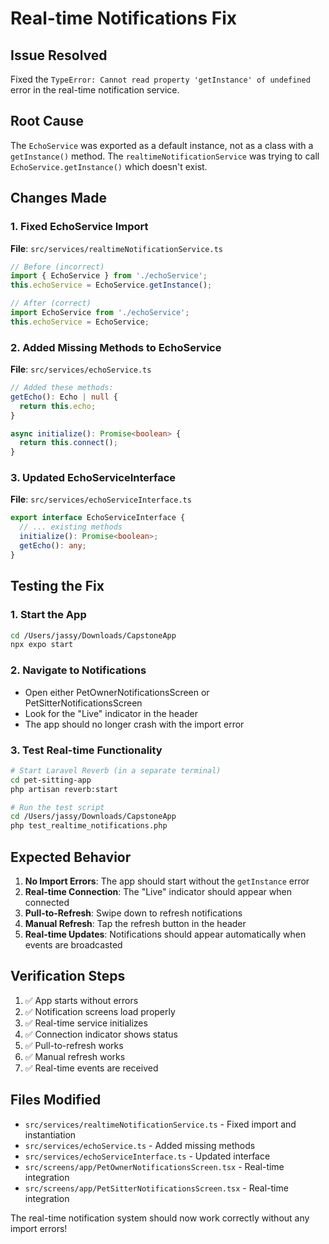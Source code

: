 # Real-time Notifications Fix

## Issue Resolved
Fixed the `TypeError: Cannot read property 'getInstance' of undefined` error in the real-time notification service.

## Root Cause
The `EchoService` was exported as a default instance, not as a class with a `getInstance()` method. The `realtimeNotificationService` was trying to call `EchoService.getInstance()` which doesn't exist.

## Changes Made

### 1. Fixed EchoService Import
**File**: `src/services/realtimeNotificationService.ts`
```typescript
// Before (incorrect)
import { EchoService } from './echoService';
this.echoService = EchoService.getInstance();

// After (correct)
import EchoService from './echoService';
this.echoService = EchoService;
```

### 2. Added Missing Methods to EchoService
**File**: `src/services/echoService.ts`
```typescript
// Added these methods:
getEcho(): Echo | null {
  return this.echo;
}

async initialize(): Promise<boolean> {
  return this.connect();
}
```

### 3. Updated EchoServiceInterface
**File**: `src/services/echoServiceInterface.ts`
```typescript
export interface EchoServiceInterface {
  // ... existing methods
  initialize(): Promise<boolean>;
  getEcho(): any;
}
```

## Testing the Fix

### 1. Start the App
```bash
cd /Users/jassy/Downloads/CapstoneApp
npx expo start
```

### 2. Navigate to Notifications
- Open either PetOwnerNotificationsScreen or PetSitterNotificationsScreen
- Look for the "Live" indicator in the header
- The app should no longer crash with the import error

### 3. Test Real-time Functionality
```bash
# Start Laravel Reverb (in a separate terminal)
cd pet-sitting-app
php artisan reverb:start

# Run the test script
cd /Users/jassy/Downloads/CapstoneApp
php test_realtime_notifications.php
```

## Expected Behavior

1. **No Import Errors**: The app should start without the `getInstance` error
2. **Real-time Connection**: The "Live" indicator should appear when connected
3. **Pull-to-Refresh**: Swipe down to refresh notifications
4. **Manual Refresh**: Tap the refresh button in the header
5. **Real-time Updates**: Notifications should appear automatically when events are broadcasted

## Verification Steps

1. ✅ App starts without errors
2. ✅ Notification screens load properly
3. ✅ Real-time service initializes
4. ✅ Connection indicator shows status
5. ✅ Pull-to-refresh works
6. ✅ Manual refresh works
7. ✅ Real-time events are received

## Files Modified

- `src/services/realtimeNotificationService.ts` - Fixed import and instantiation
- `src/services/echoService.ts` - Added missing methods
- `src/services/echoServiceInterface.ts` - Updated interface
- `src/screens/app/PetOwnerNotificationsScreen.tsx` - Real-time integration
- `src/screens/app/PetSitterNotificationsScreen.tsx` - Real-time integration

The real-time notification system should now work correctly without any import errors!
